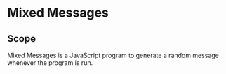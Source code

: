 # Mixed Messages

## Scope

Mixed Messages is a JavaScript program to generate a random message whenever the program is run.
